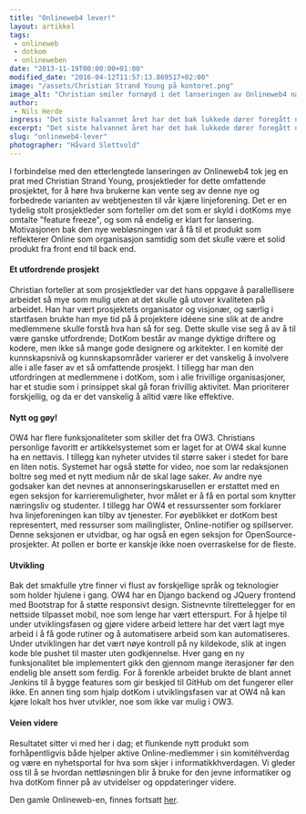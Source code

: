 ```yaml
---
title: "Onlineweb4 lever!"
layout: artikkel
tags: 
 - onlineweb
 - dotkom
 - onlineweben
date: "2013-11-19T00:00:00+01:00"
modified_date: "2016-04-12T11:57:13.869517+02:00"
image: "/assets/Christian Strand Young på kontoret.png"
image_alt: "Christian smiler fornøyd i det lanseringen av Onlineweb4 nærmer seg med stormskritt."
author:
 - Nils Herde
ingress: "Det siste halvannet året har det bak lukkede dører foregått noe hemmelig og storslått. Hovedstyret har vært tilbakeholdne med informasjon, men i mørket hviskes det likevel om at dotKom nå endelig har klart det; Onlineweb4 er ferdig!"
excerpt: "Det siste halvannet året har det bak lukkede dører foregått noe hemmelig og storslått. Ta en titt!"
slug: "onlineweb4-lever"
photographer: "Håvard Slettvold"
---
```

I forbindelse med den etterlengtede lanseringen av Onlineweb4 tok jeg en prat med Christian Strand Young, prosjektleder for dette omfattende prosjektet, for å høre hva brukerne kan vente seg av denne nye og forbedrede varianten av webtjenesten til vår kjære linjeforening. Det er en tydelig stolt prosjektleder som forteller om det som er skyld i dotKoms mye omtalte "feature freeze", og som nå endelig er klart for lansering. Motivasjonen bak den nye webløsningen var å få til et produkt som reflekterer Online som organisasjon samtidig som det skulle være et solid produkt fra front end til back end.

#### Et utfordrende prosjekt
Christian forteller at som prosjektleder var det hans oppgave å parallellisere arbeidet så mye som mulig uten at det skulle gå utover kvaliteten på arbeidet. Han har vært prosjektets organisator og visjonær, og særlig i startfasen brukte han mye tid på å projektere idéene sine slik at de andre medlemmene skulle forstå hva han så for seg. Dette skulle vise seg å av å til være ganske utfordrende; DotKom består av mange dyktige driftere og kodere, men ikke så mange gode designere og arkitekter. I en komité der kunnskapsnivå og kunnskapsområder varierer er det vanskelig å involvere alle i alle faser av et så omfattende prosjekt. I tillegg har man den utfordringen at medlemmene i dotKom, som i alle frivillige organisasjoner, har et studie som i prinsippet skal gå foran frivillig aktivitet. Man prioriterer forskjellig, og da er det vanskelig å alltid være like effektive.

#### Nytt og gøy! 
OW4 har flere funksjonaliteter som skiller det fra OW3. Christians personlige favoritt er artikkelsystemet som er laget for at OW4 skal kunne ha en nettavis. I tillegg kan nyheter utvides til større saker i stedet for bare en liten notis. Systemet har også støtte for video, noe som lar redaksjonen boltre seg med et nytt medium når de skal lage saker. Av andre nye godsaker kan det nevnes at annonseringskarusellen er erstattet med en egen seksjon for karrieremuligheter, hvor målet er å få en portal som knytter næringsliv og studenter. I tillegg har OW4 et ressurssenter som forklarer hva linjeforeningen kan tilby av tjenester. For øyeblikket er dotKom best representert, med ressurser som mailinglister, Online-notifier og spillserver. Denne seksjonen er utvidbar, og har også en egen seksjon for OpenSource-prosjekter. At pollen er borte er kanskje ikke noen overraskelse for de fleste.

#### Utvikling
Bak det smakfulle ytre finner vi flust av forskjellige språk og teknologier som holder hjulene i gang. OW4 har en Django backend og JQuery frontend med Bootstrap for å støtte responsivt design. Sistnevnte tilrettelegger for en nettside tilpasset mobil, noe som lenge har vært etterspurt. For å hjelpe til under utviklingsfasen og gjøre videre arbeid lettere har det vært lagt mye arbeid i å få gode rutiner og å automatisere arbeid som kan automatiseres. Under utviklingen har det vært nøye kontroll på ny kildekode, slik at ingen kode ble pushet til master uten godkjennelse. Hver gang en ny funksjonalitet ble implementert gikk den gjennom mange iterasjoner før den endelig ble ansett som ferdig. For å forenkle arbeidet brukte de blant annet Jenkins til å bygge features som gir beskjed til GitHub om det fungerer eller ikke. En annen ting som hjalp dotKom i utviklingsfasen var at OW4 nå kan kjøre lokalt hos hver utvikler, noe som ikke var mulig i OW3.

#### Veien videre
Resultatet sitter vi med her i dag; et flunkende nytt produkt som forhåpentligvis både hjelper aktive Online-medlemmer i sin komitéhverdag og være en nyhetsportal for hva som skjer i informatikkhverdagen. Vi gleder oss til å se hvordan nettløsningen blir å bruke for den jevne informatiker og hva dotKom finner på av utvidelser og oppdateringer videre.

Den gamle Onlineweb-en, finnes fortsatt [her](https://old.online.ntnu.no).